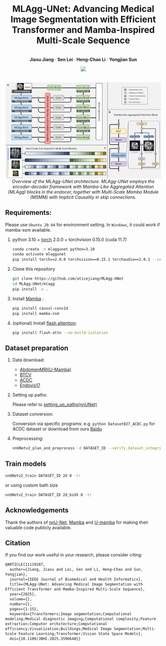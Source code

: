 <br />
<p align="center">
  <h1 align="center">MLAgg-UNet: Advancing Medical Image Segmentation with Efficient Transformer and Mamba-Inspired Multi-Scale Sequence</h1>
  <p align="center">
    <br />
    <strong>Jiaxu Jiang</strong></a>
    ·
    <strong>Sen Lei</strong></a>
    ·
    <strong>Heng-Chao Li</strong></a>
    ·
    <strong>Yongjian Sun</strong></a>
  </p>

  <p align="center">
    <a href='https://xplorestaging.ieee.org/document/11119287'>
      <img src='https://img.shields.io/badge/Paper-IEEE-blue'>
    </a>
  </p>
<br />

<div  align="center">    
 <img src="./assets/GA.png" width = 960  align=center />
  <em>Overview of the MLAgg-UNet architecture. MLAgg-UNet employs the encoder-decoder framework with Mamba-Like Aggregated Attention (MLAgg) blocks in the endocer, together with Multi-Scale Mamba Module (MSMM) with Implicit Causality in skip connections.</em>
</div>


## Requirements: 

Please use `Ubuntu 20.04` for environment setting. In `Windows`, it could work if mamba-ssm available. 

1. python 3.10 + [torch](https://pytorch.org/get-started/locally/) 2.0.0 + torchvision 0.15.0 (cuda 11.7)
   ```bash
   conda create -n mlaggunet python=3.10
   conda activate mlaggunet
   pip install torch==2.0.0 torchvision==0.15.1 torchaudio==2.0.1 --index-url https://download.pytorch.org/whl/cu117
   ```

2. Clone this repository
   ```bash
   git clone https://github.com/aticejiang/MLAgg-UNet
   cd MLAgg-UNet/mlagg
   pip install -e .
   ```

3. Install [Mamba](https://github.com/state-spaces/mamba) :
   ```bash
   pip install causal-conv1d
   pip install mamba-ssm
   ```

4. (optional) Install [flash attention](https://github.com/Dao-AILab/flash-attention):
   ```bash
   pip install flash-attn --no-build-isolation
   ``` 

## Dataset preparation

1. Data download:
   - [AbdomenMRI(U-Mamba)](https://arxiv.org/abs/2401.04722)
   - [BTCV](https://www.synapse.org/Synapse:syn3193805/wiki/89480)
   - [ACDC](https://www.creatis.insa-lyon.fr/Challenge/acdc/)
   - [Endovis17]()

2. Setting up paths:
   
   Please refer to [setting_up_paths(nnUNet)](https://github.com/MIC-DKFZ/nnUNet/blob/master/documentation/setting_up_paths.md)
   
3. Dataset conversion:
   
   Conversion via specific programs:
   e.g. ```python Dataset027_ACDC.py``` for ACDC dataset or download from ours [Baidu]()

4. Preprocessing:
   ```bash
   nnUNetv2_plan_and_preprocess -d DATASET_ID --verify_dataset_integrity
   ```

## Train models

```bash
nnUNetv2_train DATASET_ID 2d 0 -tr 
```
or using custom bath size
```bash
nnUNetv2_train DATASET_ID 2d_bsXX 0 -tr
```

## Acknowledgements

Thank the authors of [nnU-Net](https://github.com/MIC-DKFZ/nnUNet), [Mamba](https://github.com/state-spaces/mamba) and [U-mamba](https://github.com/bowang-lab/U-Mamba) for making their valuable code publicly available.

## Citation
If you find our work useful in your research, please consider citing:
```
@ARTICLE{11119287,
  author={Jiang, Jiaxu and Lei, Sen and Li, Heng–Chao and Sun, Yongjian},
  journal={IEEE Journal of Biomedical and Health Informatics}, 
  title={MLAgg-UNet: Advancing Medical Image Segmentation with Efficient Transformer and Mamba-Inspired Multi-Scale Sequence}, 
  year={2025},
  volume={},
  number={},
  pages={1-15},
  keywords={Transformers;Image segmentation;Computational modeling;Medical diagnostic imaging;Computational complexity;Feature extraction;Computer architecture;Computational efficiency;Visualization;Buildings;Medical Image Segmentation;Multi-Scale Feature Learning;Transformer;Vision State Space Models},
  doi={10.1109/JBHI.2025.3596648}}
```
